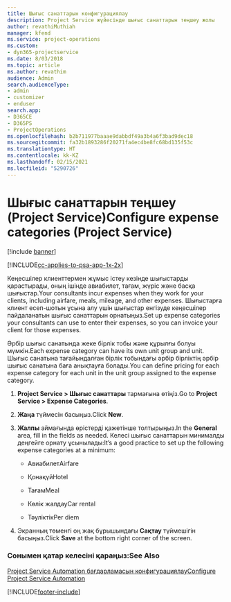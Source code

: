 ```yaml
---
title: Шығыс санаттарын конфигурациялау
description: Project Service жүйесінде шығыс санаттарын теңшеу жолы
author: revathiMuthiah
manager: kfend
ms.service: project-operations
ms.custom:
- dyn365-projectservice
ms.date: 8/03/2018
ms.topic: article
ms.author: revathim
audience: Admin
search.audienceType:
- admin
- customizer
- enduser
search.app:
- D365CE
- D365PS
- ProjectOperations
ms.openlocfilehash: b2b711977baaae9dabbdf49a3b4a6f3bad9dec18
ms.sourcegitcommit: fa32b1893286f20271fa4ec4be8fc68bd135f53c
ms.translationtype: HT
ms.contentlocale: kk-KZ
ms.lasthandoff: 02/15/2021
ms.locfileid: "5290726"
---
```

# <a name="configure-expense-categories-project-service"></a><span data-ttu-id="e4bfc-103">Шығыс санаттарын теңшеу (Project Service)</span><span class="sxs-lookup"><span data-stu-id="e4bfc-103">Configure expense categories (Project Service)</span></span>

[!include [banner](../includes/psa-now-project-operations.md)]

[!INCLUDE[cc-applies-to-psa-app-1x-2x](../includes/cc-applies-to-psa-app-1x-2x.md)]

<span data-ttu-id="e4bfc-104">Кеңесшілер клиенттермен жұмыс істеу кезінде шығыстарды қарастырады, оның ішінде авиабилет, тағам, жүріс және басқа шығыстар.</span><span class="sxs-lookup"><span data-stu-id="e4bfc-104">Your consultants incur expenses when they work for your clients, including airfare, meals, mileage, and other expenses.</span></span> <span data-ttu-id="e4bfc-105">Шығыстарға клиент есеп-шотын ұсына алу үшін шығыстар енгізуде кеңесшілер пайдаланатын шығыс санаттарын орнатыңыз.</span><span class="sxs-lookup"><span data-stu-id="e4bfc-105">Set up expense categories your consultants can use to enter their expenses, so you can invoice your client for those expenses.</span></span>  
  
<span data-ttu-id="e4bfc-106">Әрбір шығыс санатында жеке бірлік тобы және құрылғы болуы мүмкін.</span><span class="sxs-lookup"><span data-stu-id="e4bfc-106">Each expense category can have its own unit group and unit.</span></span> <span data-ttu-id="e4bfc-107">Шығыс санатына тағайындалған бірлік тобындағы әрбір бірліктің әрбір шығыс санатына баға анықтауға болады.</span><span class="sxs-lookup"><span data-stu-id="e4bfc-107">You can define pricing for each expense category for each unit in the unit group assigned to the expense category.</span></span>  
  
1.  <span data-ttu-id="e4bfc-108">**Project Service > Шығыс санаттары** тармағына өтіңіз.</span><span class="sxs-lookup"><span data-stu-id="e4bfc-108">Go to **Project Service > Expense Categories**.</span></span>  
  
2.  <span data-ttu-id="e4bfc-109">**Жаңа** түймесін басыңыз.</span><span class="sxs-lookup"><span data-stu-id="e4bfc-109">Click **New**.</span></span>  
  
3.  <span data-ttu-id="e4bfc-110">**Жалпы** аймағында өрістерді қажетінше толтырыңыз.</span><span class="sxs-lookup"><span data-stu-id="e4bfc-110">In the **General** area, fill in the fields as needed.</span></span> <span data-ttu-id="e4bfc-111">Келесі шығыс санаттарын минималды деңгейге орнату ұсынылады:</span><span class="sxs-lookup"><span data-stu-id="e4bfc-111">It’s a good practice to set up the following expense categories at a minimum:</span></span>  
  
    -   <span data-ttu-id="e4bfc-112">Авиабилет</span><span class="sxs-lookup"><span data-stu-id="e4bfc-112">Airfare</span></span>  
  
    -   <span data-ttu-id="e4bfc-113">Қонақүй</span><span class="sxs-lookup"><span data-stu-id="e4bfc-113">Hotel</span></span>  
  
    -   <span data-ttu-id="e4bfc-114">Тағам</span><span class="sxs-lookup"><span data-stu-id="e4bfc-114">Meal</span></span>  
  
    -   <span data-ttu-id="e4bfc-115">Көлік жалдау</span><span class="sxs-lookup"><span data-stu-id="e4bfc-115">Car rental</span></span>  
  
    -   <span data-ttu-id="e4bfc-116">Тәуліктік</span><span class="sxs-lookup"><span data-stu-id="e4bfc-116">Per diem</span></span>  
  
4.  <span data-ttu-id="e4bfc-117">Экранның төменгі оң жақ бұрышындағы **Сақтау** түймешігін басыңыз.</span><span class="sxs-lookup"><span data-stu-id="e4bfc-117">Click **Save** at the bottom right corner of the screen.</span></span>  
  
### <a name="see-also"></a><span data-ttu-id="e4bfc-118">Сонымен қатар келесіні қараңыз:</span><span class="sxs-lookup"><span data-stu-id="e4bfc-118">See Also</span></span>  
 [<span data-ttu-id="e4bfc-119">Project Service Automation бағдарламасын конфигурациялау</span><span class="sxs-lookup"><span data-stu-id="e4bfc-119">Configure Project Service Automation</span></span>](../psa/configure.md)


[!INCLUDE[footer-include](../includes/footer-banner.md)]